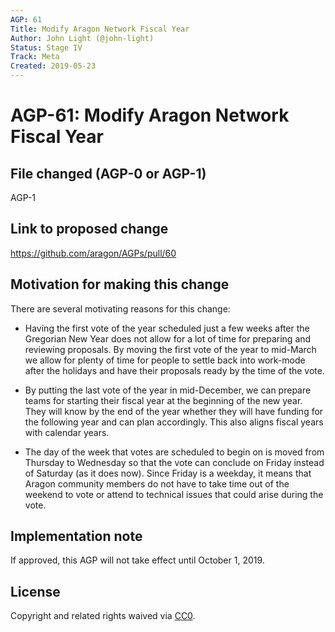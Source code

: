 ```yaml
---
AGP: 61
Title: Modify Aragon Network Fiscal Year
Author: John Light (@john-light)
Status: Stage IV
Track: Meta
Created: 2019-05-23
---
```


# AGP-61: Modify Aragon Network Fiscal Year

## File changed (AGP-0 or AGP-1)

AGP-1

## Link to proposed change

https://github.com/aragon/AGPs/pull/60

## Motivation for making this change

There are several motivating reasons for this change:

- Having the first vote of the year scheduled just a few weeks after the Gregorian New Year does not allow for a lot of time for preparing and reviewing proposals. By moving the first vote of the year to mid-March we allow for plenty of time for people to settle back into work-mode after the holidays and have their proposals ready by the time of the vote.

- By putting the last vote of the year in mid-December, we can prepare teams for starting their fiscal year at the beginning of the new year. They will know by the end of the year whether they will have funding for the following year and can plan accordingly. This also aligns fiscal years with calendar years.

- The day of the week that votes are scheduled to begin on is moved from Thursday to Wednesday so that the vote can conclude on Friday instead of Saturday (as it does now). Since Friday is a weekday, it means that Aragon community members do not have to take time out of the weekend to vote or attend to technical issues that could arise during the vote.

## Implementation note

If approved, this AGP will not take effect until October 1, 2019.

## License
Copyright and related rights waived via [CC0](https://creativecommons.org/publicdomain/zero/1.0/).
